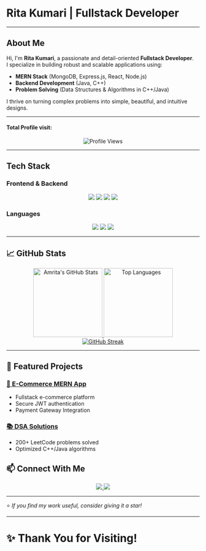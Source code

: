 #  Rita Kumari | Fullstack Developer

---

##  About Me
Hi, I'm **Rita Kumari**, a passionate and detail-oriented **Fullstack Developer**.  
I specialize in building robust and scalable applications using:

- **MERN Stack** (MongoDB, Express.js, React, Node.js)
- **Backend Development** (Java, C++)
- **Problem Solving** (Data Structures & Algorithms in C++/Java)

I thrive on turning complex problems into simple, beautiful, and intuitive designs.

---

#### Total Profile visit: 
<p align="center">
  <img src="https://komarev.com/ghpvc/?username=Amrita2222&style=flat-square&color=blueviolet" alt="Profile Views" />
</p>

---

##  Tech Stack

### Frontend & Backend
<div align="center">
  <img src="https://img.shields.io/badge/React-20232A?style=for-the-badge&logo=react&logoColor=61DAFB" />
  <img src="https://img.shields.io/badge/Node.js-339933?style=for-the-badge&logo=nodedotjs&logoColor=white" />
  <img src="https://img.shields.io/badge/Express.js-000000?style=for-the-badge&logo=express&logoColor=white" />
  <img src="https://img.shields.io/badge/MongoDB-4EA94B?style=for-the-badge&logo=mongodb&logoColor=white" />
</div>

### Languages
<div align="center">
  <img src="https://img.shields.io/badge/C++-00599C?style=for-the-badge&logo=c%2B%2B&logoColor=white" />
  <img src="https://img.shields.io/badge/Java-ED8B00?style=for-the-badge&logo=openjdk&logoColor=white" />
  <img src="https://img.shields.io/badge/JavaScript-F7DF1E?style=for-the-badge&logo=javascript&logoColor=black" />
</div>

---

## 📈 GitHub Stats
<div align="center">
  <a href="https://github.com/Amrita2222">
    <img src="https://github-readme-stats.vercel.app/api?username=Amrita2222&show_icons=true&theme=radical" alt="Amrita's GitHub Stats" height="180px"/>
  </a>
  <a href="https://github.com/Amrita2222">
    <img src="https://github-readme-stats.vercel.app/api/top-langs/?username=Amrita2222&layout=compact&theme=radical" alt="Top Languages" height="180px"/>
  </a>
</div>

<div align="center">
  <a href="https://github.com/Amrita2222">
    <img src="https://streak-stats.demolab.com?user=Amrita2222&theme=dark" alt="GitHub Streak" />
  </a>
</div>

---

## 🌟 Featured Projects

### [🛒 E-Commerce MERN App](https://github.com/Amrita2222/E-Commerce-MERN)
- Fullstack e-commerce platform
- Secure JWT authentication
- Payment Gateway Integration

### [📚 DSA Solutions](https://github.com/Amrita2222/DSA-Solutions)
- 200+ LeetCode problems solved
- Optimized C++/Java algorithms

## 📫 Connect With Me

<div align="center">
  <a href="https://www.linkedin.com/in/rita2222/">
    <img src="https://img.shields.io/badge/LinkedIn-0077B5?style=for-the-badge&logo=linkedin&logoColor=white" />
  </a>
  <a href="mailto:amrita.spj2222@gmail.com">
    <img src="https://img.shields.io/badge/Gmail-D14836?style=for-the-badge&logo=gmail&logoColor=white" />
  </a>
</div>

---

⭐ _If you find my work useful, consider giving it a star!_

---

# ✨ Thank You for Visiting!
